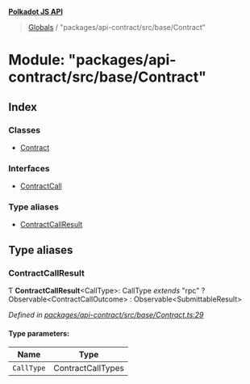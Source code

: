 **[Polkadot JS API](../README.md)**

> [Globals](../globals.md) / "packages/api-contract/src/base/Contract"

# Module: "packages/api-contract/src/base/Contract"

## Index

### Classes

* [Contract](../classes/_packages_api_contract_src_base_contract_.contract.md)

### Interfaces

* [ContractCall](../interfaces/_packages_api_contract_src_base_contract_.contractcall.md)

### Type aliases

* [ContractCallResult](_packages_api_contract_src_base_contract_.md#contractcallresult)

## Type aliases

### ContractCallResult

Ƭ  **ContractCallResult**\<CallType>: CallType *extends* \"rpc\" ? Observable\<ContractCallOutcome> : Observable\<SubmittableResult>

*Defined in [packages/api-contract/src/base/Contract.ts:29](https://github.com/polkadot-js/api/blob/95c4f03bc/packages/api-contract/src/base/Contract.ts#L29)*

#### Type parameters:

Name | Type |
------ | ------ |
`CallType` | ContractCallTypes |
